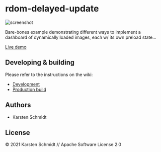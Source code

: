 # rdom-delayed-update

![screenshot](https://raw.githubusercontent.com/thi-ng/umbrella/develop/assets/examples/rdom-delayed-update.jpg)

Bare-bones example demonstrating different ways to implement a dashboard of
dynamically loaded images, each w/ its own preload state...

[Live demo](http://demo.thi.ng/umbrella/rdom-delayed-update/)

## Developing & building

Please refer to the instructions on the wiki:

- [Development](https://github.com/thi-ng/umbrella/wiki/Development-mode-for-examples-using-thi.ng-meta%E2%80%90css)
- [Production build](https://github.com/thi-ng/umbrella/wiki/Example-build-instructions)

## Authors

- Karsten Schmidt

## License

&copy; 2021 Karsten Schmidt // Apache Software License 2.0
